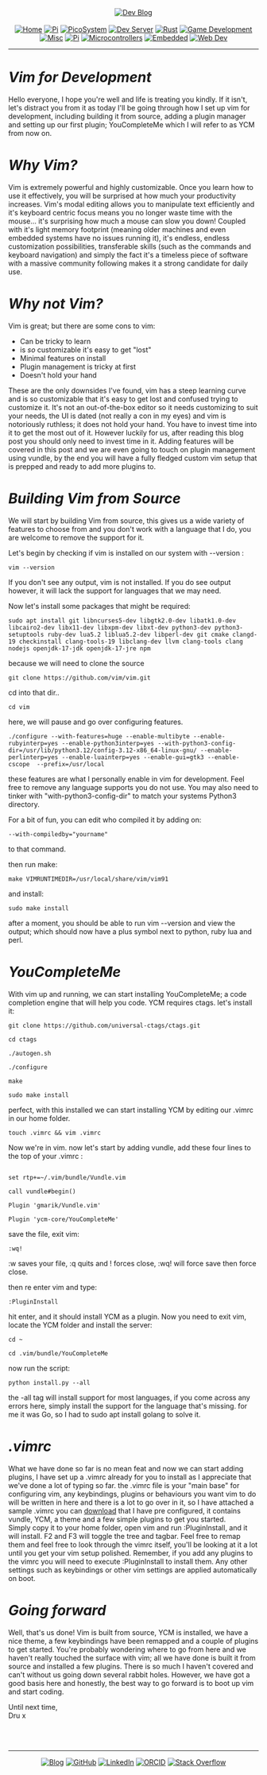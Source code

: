 <!-- Header -->
<link rel="stylesheet" href="../../assets/css/style.css"/>
<div align="center">    
  <a href="../"><img alt="Dev Blog" src="https://img.shields.io/badge/-Developer%20Blog-FE7A16?&logo=git&logoColor=white"></a><br><br></div> 

<div align="center"><a href="../"><img alt="Home" src="https://img.shields.io/badge/-Home-151515?&logo=Arduino&logoColor=C51A4A"></a> <a href="./development"><img alt="Pi" src="https://img.shields.io/badge/-Development-151515?&logo=git&logoColor=C51A4A"></a> <a href="./picosystem"><img alt="PicoSystem" src="https://img.shields.io/badge/-PicoSystem-151515?&logo=raspberrypi&logoColor=C51A4A"></a> <a href="./devserver"><img alt="Dev Server" src="https://img.shields.io/badge/-Dev%20Server-151515?&logo=Ubuntu&logoColor=C51A4A"></a> <a href="./rust"><img alt="Rust" src="https://img.shields.io/badge/-Rust-151515?&logo=rust&logoColor=C51A4A"></a> <a href="./gamedev"><img alt="Game Development" src="https://img.shields.io/badge/-Game%20Development-151515?&logo=steam&logoColor=C51A4A"></a> <a href="./misc"><img alt="Misc" src="https://img.shields.io/badge/-Misc-151515?&logo=Ubuntu&logoColor=C51A4A"></a> <a href="./raspberrypi"><img alt="Pi" src="https://img.shields.io/badge/-Raspberry%20Pi-151515?&logo=Raspberry-Pi&logoColor=C51A4A"></a>
<a href="./microcontrollers"><img alt="Microcontrollers" src="https://img.shields.io/badge/-Microcontrollers-151515?&logo=Arduino&logoColor=FE7A16"></a>
<a href="./embedded"><img alt="Embedded" src="https://img.shields.io/badge/-Embedded-151515?&logo=C&logoColor=8a3f8f"></a>
<a href="./webdev"><img alt="Web Dev" src="https://img.shields.io/badge/-Web%20Development-151515?&logo=html5&logoColor=DD4814"></a></div>
<hr>
<div id="blog-post">
<!-- Main --> 




<h1 id="vim-for-development"><em>Vim for Development</em></h1>

<p>Hello everyone, I hope you're well and life is treating you kindly. If it isn't, let's distract you from it as today I'll be going through how I set up vim for development, including building it from source, adding a plugin manager and setting up our first plugin; YouCompleteMe which I will refer to as YCM from now on.</p>

<h1 id="vim-for-development"><em>Why Vim?</em></h1>
<p>Vim is extremely powerful and highly customizable. Once you learn how to use it effectively, you will be surprised at how much your productivity increases. Vim's modal editing allows you to manipulate text efficiently and it's keyboard centric focus means you no longer waste time with the mouse... it's surprising how much a mouse can slow you down!
Coupled with it's light memory footprint (meaning older machines and even embedded systems have no issues running it), it's endless, endless customization possibilities, transferable skills (such as the commands and keyboard navigation) and simply the fact it's a timeless piece of software with a massive community following makes it a strong candidate for daily use.</p>

<h1 id="vim-for-development"><em>Why not Vim?</em></h1>

<p>Vim is great; but there are some cons to vim:
<ul>
<li>Can be tricky to learn</li>
<li>is <em>so</em> customizable it's easy to get "lost"</li>
<li>Minimal features on install</li>
<li>Plugin management is tricky at first</li>
<li>Doesn't hold your hand</li>
</ul>
These are the only downsides I've found, vim has a steep learning curve and is so customizable that it's easy to get lost and confused trying to customize it. It's not an out-of-the-box editor so it needs customizing to suit your needs, the UI is dated (not really a con in my eyes) and vim is notoriously ruthless; it does not hold your hand. You have to invest time into it to get the most out of it. However luckily for us, after reading this blog post you should only need to invest time in it. Adding features will be covered in this post and we are even going to touch on plugin management using vundle, by the end you will have a fully fledged custom vim setup that is prepped and ready to add more plugins to.</p>

<h1 id="vim-for-development"><em>Building Vim from Source</em></h1>

<p>We will start by building Vim from source, this gives us a wide variety of features to choose from and you don't work with a language that I do, you are welcome to remove the support for it. </p>

<p>Let's begin by checking if vim is installed on our system with --version : </p>
<p><code>vim --version </code></p>

<p>If you don't see any output, vim is not installed. If you do see output however, it will lack the support for languages that we may need.</a>

<p>Now let's install some packages that might be required:</p>

<p><code>sudo apt install git libncurses5-dev libgtk2.0-dev libatk1.0-dev libcairo2-dev libx11-dev libxpm-dev libxt-dev python3-dev python3-setuptools ruby-dev lua5.2 liblua5.2-dev libperl-dev git cmake clangd-19 checkinstall clang-tools-19 libclang-dev llvm clang-tools clang nodejs openjdk-17-jdk openjdk-17-jre npm</code></p>

<p>because we will need to clone the source</p>
<p><code>git clone https://github.com/vim/vim.git</code></p>

<p>cd into that dir..</p>
<p><code>cd vim</code></p>

<p>here, we will pause and go over configuring features.</p>

<p><code>./configure --with-features=huge --enable-multibyte --enable-rubyinterp=yes --enable-python3interp=yes --with-python3-config-dir=/usr/lib/python3.12/config-3.12-x86_64-linux-gnu/ --enable-perlinterp=yes --enable-luainterp=yes --enable-gui=gtk3 --enable-cscope  --prefix=/usr/local</code></p>

<p>these features are what I personally enable in vim for development. Feel free to remove any language supports you do not use. You may also need to tinker with "with-python3-config-dir" to match your systems Python3 directory.</p>

<p>For a bit of fun, you can edit who compiled it by adding on: </p>
<code>--with-compiledby="yourname" </code>
<p>to that command. </p>

<p>then run make:</p>
<p><code>make VIMRUNTIMEDIR=/usr/local/share/vim/vim91</code></p>
<p>and install:</p>
<p><code>sudo make install</code></p>

<p>after a moment, you should be able to run vim --version and view the output; which should now have a plus symbol next to python, ruby lua and perl.</p>

<h1 id="vim-for-development"><em>YouCompleteMe</em></h1>

<p>With vim up and running, we can start installing YouCompleteMe; a code completion engine that will help you code. YCM requires ctags. let's install it:</p>

<p><code>git clone https://github.com/universal-ctags/ctags.git</code></p>

<p><code>cd ctags</code></p>
<p><code>./autogen.sh</p></code>
<p><code>./configure</p></code>
<p><code>make</p></code>
<p><code>sudo make install</p></code>

<p>perfect, with this installed we can start installing YCM by editing our .vimrc in our home folder. </p>
<p><code>touch .vimrc && vim .vimrc</code></p>

<p>Now we're in vim. now let's start by adding vundle, add these four lines to the top of your .vimrc :</p>

<p><code>
set rtp+=~/.vim/bundle/Vundle.vim</code></p>

<p><code>call vundle#begin()</code></p>

<p><code>Plugin 'gmarik/Vundle.vim'</code></p>
<p><code>Plugin 'ycm-core/YouCompleteMe'</code></p>

<p>save the file, exit vim:</p>
<p><code>:wq!</code></p>
<p>:w saves your file, :q quits and ! forces close, :wq! will force save then force close.</p>
<p> then re enter vim and type:</p>
<p><code>:PluginInstall</code></p>
<p>hit enter, and it should install YCM as a plugin. Now you need to exit vim, locate the YCM folder and install the server:</p>
<p><code>cd ~</code></p>
<p><code>cd .vim/bundle/YouCompleteMe</code></p>

<p>now run the script:</p>
<p><code>python install.py --all</code></p>

<p>the -all tag will install support for most languages, if you come across any errors here, simply install the support for the language that's missing. for me it was Go, so I had to sudo apt install golang to solve it.</p>

<h1 id="vim-for-development"><em>.vimrc</em></h1>

<p>What we have done so far is no mean feat and now we can start adding plugins, I have set up a .vimrc already for you to install as I appreciate that we've done a lot of typing so far. the .vimrc file is your "main base" for configuring vim, any keybindings, plugins or behaviours you want vim to do will be written in here and there is a lot to go over in it, so I have attached a sample .vimrc you can <a href="/development/vimrc">download</a> that I have pre configured, it contains vundle, YCM, a theme and a few simple plugins to get you started.<br/>
 Simply copy it to your home folder, open vim and run :PluginInstall, and it will install. F2 and F3 will toggle the tree and tagbar. Feel free to remap them and feel free to look through the vimrc itself, you'll be looking at it a lot until you get your vim setup polished. Remember, if you add any plugins to the vimrc you will need to execute :PluginInstall to install them. Any other settings such as keybindings or other vim settings are applied automatically on boot. </p>

<h1 id="vim-for-development"><em>Going forward</em></h1>
<p>Well, that's us done! Vim is built from source, YCM is installed, we have a nice theme, a few keybindings have been remapped and a couple of plugins to get started. You're probably wondering where to go from here and we haven't really touched the surface with vim; all we have done is built it from source and installed a few plugins. There is so much I haven't covered and can't without us going down several rabbit holes. However, we have got a good basis here and honestly, the best way to go forward is to boot up vim and start coding.

Until next time, <br/>
Dru x </p>





<br>
<!-- Footer -->
</div>

<br>
<div align="center"><hr>
  <a href="../"><img alt="Blog" src="https://img.shields.io/badge/-Developer%20Blog-DD4814?style=flat-square&logo=github&logoColor=black"></a> 
  <a href="https://github.com/dntstck"><img alt="GitHub" src="https://img.shields.io/badge/-@dntstck-181717?style=flat-square&logo=GitHub&logoColor=white"></a> 
  <a href="https://www.linkedin.com/in/drudelarosa"><img alt="LinkedIn" src="https://img.shields.io/badge/-LinkedIn-0077B5?style=flat-square&logo=Linkedin&logoColor=white"></a> 
  <a href="https://orcid.org/0009-0003-6755-7655"><img alt="ORCID" src="https://img.shields.io/badge/-ORCID-A6CE39?style=flat-square&logo=ORCID&logoColor=white"></a> 
  <a href="https://stackoverflow.com/users/28874348/dru-delarosa"><img alt="Stack Overflow" src="https://img.shields.io/badge/-Stack%20Overflow-FE7A16?style=flat-square&logo=Stack-Overflow&logoColor=white"></a>
</div>
